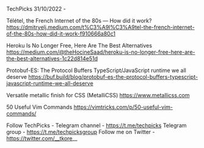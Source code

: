 TechPicks 31/10/2022 -

Télétel, the French Internet of the 80s — How did it work?
https://dmitryelj.medium.com/t%C3%A9l%C3%A9tel-the-french-internet-of-the-80s-how-did-it-work-f910666a80c1

Heroku Is No Longer Free, Here Are The Best Alternatives
https://medium.com/@theHocineSaad/heroku-is-no-longer-free-here-are-the-best-alternatives-1c22d814e51d

Protobuf-ES: The Protocol Buffers TypeScript/JavaScript runtime we all deserve
https://buf.build/blog/protobuf-es-the-protocol-buffers-typescript-javascript-runtime-we-all-deserve

Versatile metallic finish for CSS (MetalliCSS)
https://www.metallicss.com

50 Useful Vim Commands
https://vimtricks.com/p/50-useful-vim-commands/

Follow TechPicks -
Telegram channel - https://t.me/techpicks
Telegram group - https://t.me/techpicksgroup
Follow me on Twitter - https://twitter.com/__tkore__